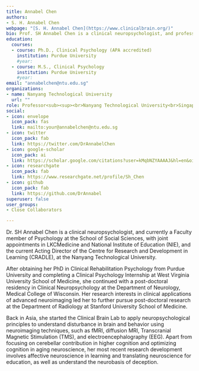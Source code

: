 ```yaml
---
title: Annabel Chen
authors:
- S. H. Annabel Chen
webpage: "[S. H. Annabel Chen](https://www.clinicalbrain.org/)"
bio: Prof. SH Annabel Chen is a clinical neuropsychologist, and professor of Psychology @ Nanyang Technological University, Singapore.
education:
  courses:
  - course: Ph.D., Clinical Psychology (APA accredited)
    institution: Purdue University
    #year:
  - course: M.S., Clinical Psychology
    institution: Purdue University
    #year:
email: "annabelchen@ntu.edu.sg"
organizations:
- name: Nanyang Technological University
  url: ""
role: Professor<sub><sup><br>Nanyang Technological University<br>Singapore</sup></sub>
social:
- icon: envelope
  icon_pack: fas
  link: mailto:your@annabelchen@ntu.edu.sg
- icon: twitter
  icon_pack: fab
  link: https://twitter.com/DrAnnabelChen
- icon: google-scholar
  icon_pack: ai
  link: https://scholar.google.com/citations?user=kMqbNZYAAAAJ&hl=en&oi=ao
- icon: researchgate
  icon_pack: fab
  link: https://www.researchgate.net/profile/Sh_Chen
- icon: github
  icon_pack: fab
  link: https://github.com/DrAnnabel
superuser: false
user_groups:
- Close Collaborators

---
```


Dr. SH Annabel Chen is a clinical neuropsychologist, and currently a Faculty member of Psychology at the School of Social Sciences, with joint appointments in LKCMedicine and National Institute of Education (NIE), and the current Acting Director of the Centre for Research and Development in Learning (CRADLE), at the Nanyang Technological University.

After obtaining her PhD in Clinical Rehabilitation Psychology from Purdue University and completing a Clinical Psychology Internship at West Virginia University School of Medicine, she continued with a post-doctoral residency in Clinical Neuropsychology at the Department of Neurology, Medical College of Wisconsin. Her research interests in clinical applications of advanced neuroimaging led her to further pursue post-doctoral research at the Department of Radiology at Stanford University School of Medicine.

Back in Asia, she started the Clinical Brain Lab to apply neuropsychological principles to understand disturbance in brain and behavior using neuroimaging techniques, such as fMRI, diffusion MRI, Transcranial Magnetic Stimulation (TMS), and electroencephalography (EEG). Apart from focusing on cerebellar contribution in higher cognition and optimizing cognition in aging neuroscience, her most recent research development involves affective neuroscience in learning and translating neuroscience for education, as well as understand the neurobasis of deception.
